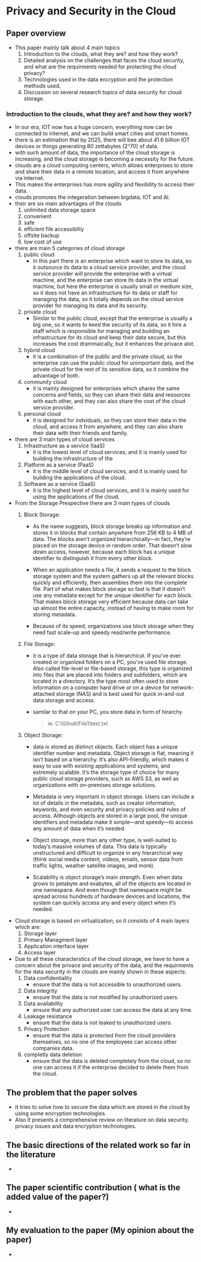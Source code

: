 # Privacy and Security in the Cloud
## Paper overview
* This paper mainly talk about 4 main topics
  1. Introduction to the clouds, what they are? and how they work?
  2. Detailed analysis on the challenges that faces the cloud security, and what are the requirments needed for protecting the cloud privacy?
  3. Technologies used in the data encryption and the protection methods used. 
  4. Discussion on several research topics of data security for cloud storage. 
### Introduction to the clouds, what they are? and how they work?
* In our era, IOT now has a huge concern, everything now can be connected to internet, and we can build smart cities and smart homes.
* there is an estimation that by 2025, there will bee about 41.6 billion IOT devices or things generating 80 zettabytes (2^70) of data.   
* with such amount of data, the importance of the cloud storage is increasing, and the cloud storage is becoming a necessity for the future.
* clouds are a cloud computing centers, which allows enterprises to store and share their data in a remote location, and access it from anywhere via internet.
* This makes the enterprises has more agility and flexibility to access their data. 
* clouds promotes the integeration between bigdata, IOT and AI.
* their are six main advantages of the clouds
  1. unlimited data storage space
  2. convenient
  3. safe
  4. efficient file accessiblity
  5. offsite backup
  6. low cost of use
* there are main 5 categories of cloud storage
  1. public cloud
     - In this part there is an enterprise which want to store its data, so it outsource its data to a cloud service provider, and the cloud service provider will provide the enterprise with a virtual machine, and the enterprise can store its data in the virtual machine, but here the enterprise is usually small or medium size, so it does not have an infrastructure for its data or staff for managing the data, so it totally depends on the cloud service provider for managing its data and its security. 
  2. private cloud
     - Similar to the public cloud, except that the enterprise is usually a big one, so it wants to keed the security of its data, so it hire a staff which is responsible for managing and building an infrastructure for its cloud and keep their data secure, but this increases the cost drammaically, but it enhances the privace alot. 
  3. hybrid cloud
     - it is a combination of the public and the private cloud, so the enterprise can use the public cloud for unimportant data, and the private cloud for the rest of its sensitive data, so it combine the advantage of both.
  4. community cloud
     - it is mainly designed for enterprises which shares the same concerns and fields, so they can share their data and resources with each other, and they can also share the cost of the cloud service provider.
  5. personal cloud
     - it is designed for indviduals, so they can store their data in the cloud, and access it from anywhere, and they can also share their data with their friends and family.
* there are 3 main types of cloud services
  1. Infrastructure as a service (IaaS)
     - it is the lowest level of cloud services, and it is mainly used for building the infrastructure of the
  2. Platform as a service (PaaS)
     - it is the middle level of cloud services, and it is mainly used for building the applications of the cloud.
  3. Software as a service (SaaS)
     - it is the highest level of cloud services, and it is mainly used for using the applications of the cloud.
* From the Storage Prespective there are 3 main types of clouds
  1. Block Storage:
     - As the name suggests, block storage breaks up information and stores it in blocks that contain anywhere from 256 KB to 4 MB of data. The blocks aren’t organized hierarchically—in fact, they’re placed on the storage device in random order. That doesn’t slow down access, however, because each block has a unique identifier to distinguish it from every other block.

     -  When an application needs a file, it sends a request to the block storage system and the system gathers up all the relevant blocks quickly and efficiently, then assembles them into the complete file. Part of what makes block storage so fast is that it doesn’t use any metadata except for the unique identifier for each block. That makes block storage very efficient because data can take up almost the entire capacity, instead of having to make room for storing metadata.
      - Because of its speed, organizations use block storage when they need fast scale-up and speedy read/write performance.  
  2. File Storage:

      - it is a type of data storage that is hierarchical. If you’ve ever created or organized folders on a PC, you’ve used file storage. Also called file-level or file-based storage, this type is organized into files that are placed into folders and subfolders, which are located in a directory. It’s the type most often used to store information on a computer hard drive or on a device for network-attached storage (NAS) and is best used for quick in-and-out data storage and access.

       -   samilar to that on your PC, you store data in form of hirarchy
            >  ie: C:\Gihub\File1\text.txt 
  3. Object Storage: 
     -   data is stored as distinct objects. Each object has a unique identifier number and metadata. Object storage is flat, meaning it isn’t based on a hierarchy. It’s also API-friendly, which makes it easy to use with existing applications and systems, and extremely scalable. It’s the storage type of choice for many public cloud storage providers, such as AWS S3, as well as organizations with on-premises storage solutions.

     - Metadata is very important in object storage. Users can include a lot of details in the metadata, such as creator information, keywords, and even security and privacy policies and rules of access. Although objects are stored in a large pool, the unique identifiers and metadata make it simple—and speedy—to access any amount of data when it’s needed. 

     - Object storage, more than any other type, is well-suited to today’s massive volumes of data. This data is typically unstructured and difficult to organize in any hierarchical way (think social media content, videos, emails, sensor data from traffic lights, weather satellite images, and more).

     - Scalability is object storage’s main strength. Even when data grows to petabyte and exabytes, all of the objects are located in one namespace. And even though that namespace might be spread across hundreds of hardware devices and locations, the system can quickly access any and every object when it’s needed.
* Cloud storage is based on virtualization, so it consists of 4 main layers which are:
  1. Storage layer
  2. Primary Managment layer
  3. Application interface layer
  4. Access layer
* Due to all these characterstics of the cloud storage, we have to have a concern about the privace and security of the data, and the requirments for the data security in the clouds are mainly shown in these aspects:
  1. Data confidentiality
     -  ensure that the data is not accessible to unauthorized users. 
  2. Data integrity
     -  ensure that the data is not modified by unauthorized users. 
  3. Data availability
     -  ensure that any authorized user can access the data at any time. 
  4. Leakage resistance
     -  ensure that the data is not leaked to unauthorized users. 
  5. Privacy Protection
     -  ensure that the data is protected from the cloud providers themselves, so no one of the employees can access other companies data.  
  6. completly data deletion
     -  ensure that the data is deleted completely from the cloud, so no one can access it if the enterprise decided to delete them from the cloud. 
## The problem that the paper solves
* It tries to solve how to secure the data which are stored in the cloud by using some encryption technologies.
* Also It presents a comprehensive review on literature on data security, privacy issues and data encryption technologies. 

## The basic directions of the related work so far in the literature
* 

## The paper scientific contribution ( what is the added value of the paper?)
*


## My evaluation to the paper (My opinion about the paper)
*